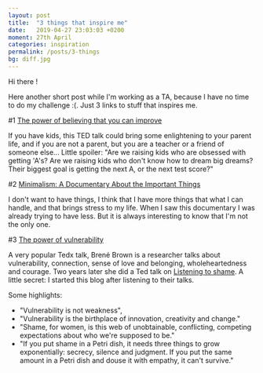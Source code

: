 ```yaml
---
layout: post
title:  "3 things that inspire me"
date:   2019-04-27 23:03:03 +0200
moment: 27th April
categories: inspiration
permalink: /posts/3-things
bg: diff.jpg
---
```


Hi there !

Here another short post while I'm working as a TA, because I have no time to do my challenge :(. Just 3 links to stuff that inspires me.

#1 <a href="https://www.ted.com/talks/carol_dweck_the_power_of_believing_that_you_can_improve"> The power of believing that you can improve</a>

If you have kids, this TED talk could bring some enlightening to your parent life, and if you are not a parent, but you are a teacher or a friend of someone else...
Little spoiler: "Are we raising kids who are obsessed with getting 'A's? Are we raising kids who don't know how to dream big dreams? Their biggest goal is getting the next A, or the next test score?"


#2 <a href="https://www.netflix.com/fr/title/80114460"> Minimalism: A Documentary About the Important Things</a>

I don't want to have things, I think that I have more things that what I can handle, and that brings stress to my life. When I saw this documentary I was already trying to have less. But it is always interesting to know that I'm not the only one.

#3 <a href="https://www.ted.com/talks/brene_brown_on_vulnerability"> The power of vulnerability</a>

A very popular Tedx talk, Brené Brown is a researcher talks about vulnerability, connection, sense of love and belonging, wholeheartedness and courage.
Two years later she did a Ted talk on <a href="https://www.ted.com/talks/brene_brown_listening_to_shame
"> Listening to shame</a>.
A little secret: I started this blog after listening to their talks.

Some highlights:
- "Vulnerability is not weakness",
- "Vulnerability is the birthplace of innovation, creativity and change."
- "Shame, for women, is this web of unobtainable, conflicting, competing expectations about who we're supposed to be."
- "If you put shame in a Petri dish, it needs three things to grow exponentially: secrecy, silence and judgment. If you put the same amount in a Petri dish and douse it with empathy, it can't survive."


